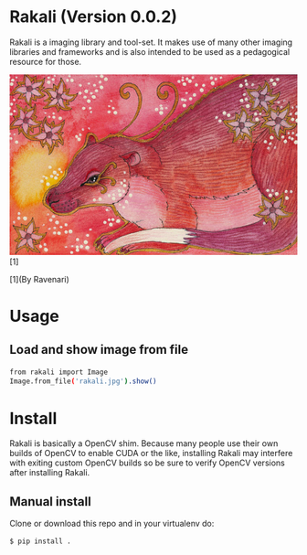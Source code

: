 # Rakali (Version 0.0.2)

Rakali is a imaging library and tool-set. It makes use of many other imaging libraries and frameworks and is
also intended to be used as a pedagogical resource for those.

![Rakali by Ravenari](docs/pics/rakali.jpg)
[1]

[1](By Ravenari)

# Usage

## Load and show image from file

```zsh
from rakali import Image
Image.from_file('rakali.jpg').show()
```

# Install

Rakali is basically a OpenCV shim. Because many people use their own builds of OpenCV to enable CUDA or the
like, installing Rakali may interfere with exiting custom OpenCV builds so be sure to verify OpenCV versions
after installing Rakali. 

## Manual install

Clone or download this repo and in your virtualenv do:
```
$ pip install .
```


